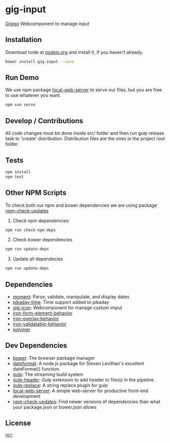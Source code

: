 # gig-input

[Gigigo](http://www.gigigo.com/app/en/home) Webcomponent to manage input

## Installation

Download node at [nodejs.org](http://nodejs.org) and install it, if you haven't already.

```sh
bower install gig-input --save
```

## Run Demo

We use npm package [local-web-server](https://www.npmjs.com/package/local-web-server) to serve our files, but you are free to use whatever you want.

```sh
npm sun serve
```

## Develop / Contributions

All code changes must be done inside src/ folder and then run gulp release task to 'create' distribution.
Distribution files are the ones in the project root folder.

## Tests

```sh
npm install
npm test
```

## Other NPM Scripts

To check both our npm and bower dependencies we are using package [npm-check-updates](https://www.npmjs.com/package/npm-check-updates)

1. Check npm dependencies:

```sh
npm run check-npm-deps
```

2. Check bower dependencies

```sh
npm run update-deps
```

3. Update all dependecies

```sh
npm run update-deps
```

## Dependencies

- [moment](https://github.com/moment/moment): Parse, validate, manipulate, and display dates
- [pikaday-time](https://github.com/dbushell/Pikaday): Time support added to pikaday
- [gig-icon](https://github.com/gigigo-html5/gig-input): Webcomponent for manage custom imput
- [iron-form-element-behavior]()
- [iron-overlay-behavior]()
- [iron-validatable-behavior]()
- [polymer]()

## Dev Dependencies

- [bower](https://github.com/bower/bower): The browser package manager
- [dateformat](https://github.com/felixge/node-dateformat): A node.js package for Steven Levithan&#39;s excellent dateFormat() function.
- [gulp](https://github.com/gulpjs/gulp): The streaming build system
- [gulp-header](https://github.com/tracker1/gulp-header): Gulp extension to add header to file(s) in the pipeline.
- [gulp-replace](https://github.com/lazd/gulp-replace): A string replace plugin for gulp
- [local-web-server](https://github.com/75lb/local-web-server): A simple web-server for productive front-end development
- [npm-check-updates](https://github.com/tjunnone/npm-check-updates): Find newer versions of dependencies than what your package.json or bower.json allows

## License

ISC
